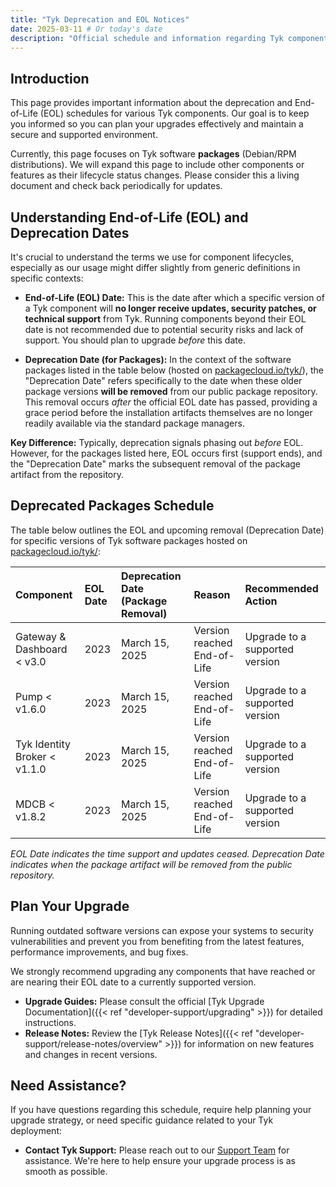 ```yaml
---
title: "Tyk Deprecation and EOL Notices"
date: 2025-03-11 # Or today's date
description: "Official schedule and information regarding Tyk component deprecation and End-of-Life (EOL)."
---
```


## Introduction

This page provides important information about the deprecation and End-of-Life (EOL) schedules for various Tyk components. Our goal is to keep you informed so you can plan your upgrades effectively and maintain a secure and supported environment.

Currently, this page focuses on Tyk software **packages** (Debian/RPM distributions). We will expand this page to include other components or features as their lifecycle status changes. Please consider this a living document and check back periodically for updates.

## Understanding End-of-Life (EOL) and Deprecation Dates

It's crucial to understand the terms we use for component lifecycles, especially as our usage might differ slightly from generic definitions in specific contexts:

*   **End-of-Life (EOL) Date:** This is the date after which a specific version of a Tyk component will **no longer receive updates, security patches, or technical support** from Tyk. Running components beyond their EOL date is not recommended due to potential security risks and lack of support. You should plan to upgrade *before* this date.

*   **Deprecation Date (for Packages):** In the context of the software packages listed in the table below (hosted on [packagecloud.io/tyk/](https://packagecloud.io/tyk/)), the "Deprecation Date" refers specifically to the date when these older package versions **will be removed** from our public package repository. This removal occurs *after* the official EOL date has passed, providing a grace period before the installation artifacts themselves are no longer readily available via the standard package managers.

**Key Difference:** Typically, deprecation signals phasing out *before* EOL. However, for the packages listed here, EOL occurs first (support ends), and the "Deprecation Date" marks the subsequent removal of the package artifact from the repository.

## Deprecated Packages Schedule

The table below outlines the EOL and upcoming removal (Deprecation Date) for specific versions of Tyk software packages hosted on [packagecloud.io/tyk/](https://packagecloud.io/tyk/):

| Component                 | EOL Date | Deprecation Date (Package Removal) | Reason                       | Recommended Action             |
| :------------------------ | :------- | :------------------------------- | :--------------------------- | :----------------------------- |
| Gateway & Dashboard < v3.0 | 2023     | March 15, 2025                   | Version reached End-of-Life  | Upgrade to a supported version |
| Pump < v1.6.0             | 2023     | March 15, 2025                   | Version reached End-of-Life  | Upgrade to a supported version |
| Tyk Identity Broker < v1.1.0 | 2023     | March 15, 2025                   | Version reached End-of-Life  | Upgrade to a supported version |
| MDCB < v1.8.2             | 2023     | March 15, 2025                   | Version reached End-of-Life  | Upgrade to a supported version |

*EOL Date indicates the time support and updates ceased. Deprecation Date indicates when the package artifact will be removed from the public repository.*

## Plan Your Upgrade

Running outdated software versions can expose your systems to security vulnerabilities and prevent you from benefiting from the latest features, performance improvements, and bug fixes.

We strongly recommend upgrading any components that have reached or are nearing their EOL date to a currently supported version.

*   **Upgrade Guides:** Please consult the official [Tyk Upgrade Documentation]({{< ref "developer-support/upgrading" >}}) for detailed instructions.
*   **Release Notes:** Review the [Tyk Release Notes]({{< ref "developer-support/release-notes/overview" >}}) for information on new features and changes in recent versions.

## Need Assistance?

If you have questions regarding this schedule, require help planning your upgrade strategy, or need specific guidance related to your Tyk deployment:

*   **Contact Tyk Support:** Please reach out to our [Support Team](https://tyk.io/contact) for assistance. We're here to help ensure your upgrade process is as smooth as possible.